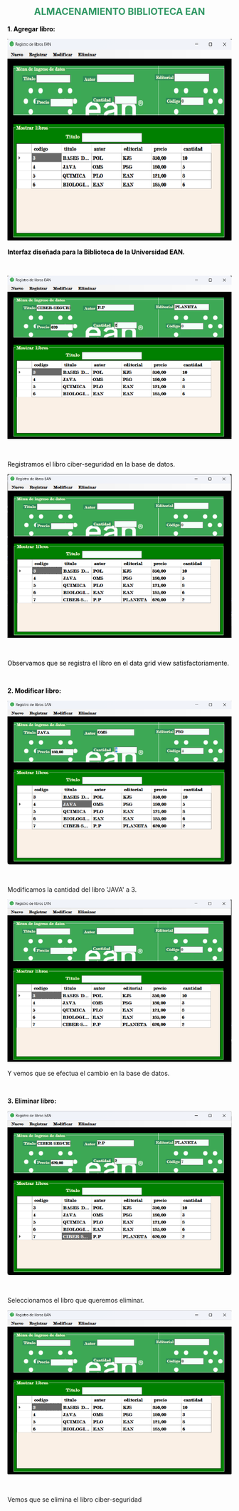 <h2 style="text-align: center;"><span style="color: #339966;"><strong>ALMACENAMIENTO BIBLIOTECA EAN</strong></span></h2>
<p><span style="color: #000000;"><strong>1. Agregar libro:</strong></span></p>
<p><span style="color: #000000;"><strong><img src="ImagenesREADME/InterfazPrincipal.png" alt="Interfaz Principal" width="602" height="452" /></strong></span></p>
<p><span style="color: #000000;"><strong>Interfaz dise&ntilde;ada para la Biblioteca de la Universidad EAN.</strong></span></p>
<p>&nbsp;</p>
<p><span style="color: #000000;"><strong><img src="ImagenesREADME/Inputs registro.png" alt="Inputs para el registro del libro" /></strong></span></p>
<p>&nbsp;</p>
<p><span style="color: #000000;">Registramos el libro ciber-seguridad en la base de datos.</span></p>
<p><span style="color: #000000;"><strong><img src="ImagenesREADME/RegistroLibro.png" alt="Registro libro" /></strong></span></p>
<p>&nbsp;</p>
<p><span style="color: #000000;">Observamos que se registra el libro en el data grid view satisfactoriamente.</span></p>
<p>&nbsp;</p>
<p><span style="color: #000000;"><strong>2. Modificar libro:</strong></span></p>
<p><span style="color: #000000;"><strong><img src="ImagenesREADME/Input cambio.png" alt="Inputs para modificar el libro" /></strong></span></p>
<p>&nbsp;</p>
<p>Modificamos la cantidad del libro 'JAVA' a 3.</p>
<p><img src="ImagenesREADME/LibroModificado.png" alt="Libro modificado" /></p>
<p>Y vemos que se efectua el cambio en la base de datos.</p>
<p>&nbsp;</p>
<p><strong>3. Eliminar libro:</strong></p>
<p><strong><img src="ImagenesREADME/Eliminar.png" alt="Selecci&oacute;n del libro a eliminar" /></strong></p>
<p>&nbsp;</p>
<p>Seleccionamos el libro que queremos eliminar.</p>
<p><img src="ImagenesREADME/LibroEliminado.png" alt="Libro Eliminado" /></p>
<p>&nbsp;</p>
<p>Vemos que se elimina el libro ciber-seguridad</p>

